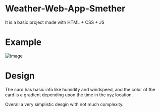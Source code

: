 # Weather-Web-App-Smether
It is a basic project made with HTML + CSS + JS

# Example
![image](https://github.com/user-attachments/assets/0c577e8b-040e-4fe0-b995-c00efcffdd18)

# Design
The card has basic info like humidity and windspeed, and the color of the card is a gradient depending upon the time in the xyz location.

Overall a very simplistic desgin with not much complexity.
